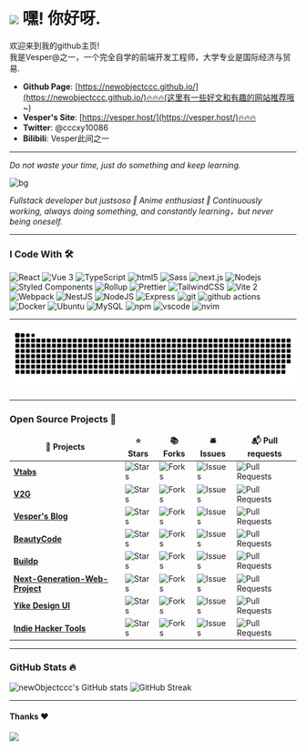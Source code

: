<h1><img src="https://emojis.slackmojis.com/emojis/images/1531849430/4246/blob-sunglasses.gif?1531849430" width="30"/> 嘿! 你好呀.</h1>

<p>欢迎来到我的github主页! </br> 我是Vesper@之一，一个完全自学的前端开发工程师，大学专业是国际经济与贸易. </p>

- **Github Page**: [https://newobjectccc.github.io/](https://newobjectccc.github.io/)🔥🔥🔥(这里有一些好文和有趣的网站推荐哦~)
- **Vesper's Site**: [https://vesper.host/](https://vesper.host/)🔥🔥🔥
- **Twitter**: @cccxy10086
- **Bilibili**: Vesper此间之一

-----------------------------------------------------------------------

*Do not waste your time, just do something and keep learning.*

![bg](https://pbs.twimg.com/profile_banners/750599636772061184/1700839325/1080x360)

*Fullstack developer but justsoso ‖ Anime enthusiast ‖ Continuously working, always doing something, and constantly learning，but never being oneself.*

-----------------------------------------------------------------------

### I Code With 🛠️

<span>
  <img alt="React" src="https://img.shields.io/badge/-React-45b8d8?style=flat-square&logo=react&logoColor=white" />
  <img alt="Vue 3" src="https://img.shields.io/badge/-Vue-5BA17F?style=flat-square&logo=vue.js&logoColor=white" /> 
  <img alt="TypeScript" src="https://img.shields.io/badge/-TypeScript-007ACC?style=flat-square&logo=typescript&logoColor=white" />
  <img alt="html5" src="https://img.shields.io/badge/-HTML5-E34F26?style=flat-square&logo=html5&logoColor=white" />
  <img alt="Sass" src="https://img.shields.io/badge/-Sass-CC6699?style=flat-square&logo=sass&logoColor=white" />
  <img alt="next.js" src="https://img.shields.io/badge/-Next.js-000000?style=flat-square&logo=next.js&logoColor=white" />
  <img alt="Nodejs" src="https://img.shields.io/badge/-Nodejs-43853d?style=flat-square&logo=Node.js&logoColor=white" />
  <img alt="Styled Components" src="https://img.shields.io/badge/-Styled_Components-db7092?style=flat-square&logo=styled-components&logoColor=white" />
  <img alt="Rollup" src="https://img.shields.io/badge/-Rollup-EC4A3F?style=flat-square&logo=rollup.js&logoColor=white" />
  <img alt="Prettier" src="https://img.shields.io/badge/-Prettier-F7B93E?style=flat-square&logo=prettier&logoColor=white" />
  <img alt="TailwindCSS" src="https://img.shields.io/badge/-tailwindcss-50B3D0?style=flat-square&logo=tailwindcss&logoColor=white" />
  <img alt="Vite 2" src="https://img.shields.io/badge/-Vite-81A3F9?style=flat-square&logo=vite&logoColor=white" />
  <img alt="Webpack" src="https://img.shields.io/badge/-Webpack-8DD6F9?style=flat-square&logo=webpack&logoColor=white" />
  <img alt="NestJS" src="https://img.shields.io/badge/-NestJS-ea2845?style=flat-square&logo=nestjs&logoColor=white" />
  <img alt="NodeJS" src="https://img.shields.io/badge/-NodeJS-43853d?style=flat-square&logo=Node.js&logoColor=white" />
  <img alt="Express" src="https://img.shields.io/badge/-express-13aa52?style=flat-square&logo=express&logoColor=white" />
  <img alt="git" src="https://img.shields.io/badge/-Git-F05032?style=flat-square&logo=git&logoColor=white" />
  <img alt="github actions" src="https://img.shields.io/badge/-Github_Actions-2088FF?style=flat-square&logo=github-actions&logoColor=white" />
  <img alt="Docker" src="https://img.shields.io/badge/-Docker-46a2f1?style=flat-square&logo=docker&logoColor=white" />
  <img alt="Ubuntu" src="https://img.shields.io/badge/-Ubuntu-DB652A?style=flat-square&logo=ubuntu&logoColor=white" />
  <img alt="MySQL" src="https://img.shields.io/badge/MySQL-%2300f.svg?logo=mysql&amp;logoColor=white">
  <img alt="npm" src="https://img.shields.io/badge/-NPM-CB3837?style=flat-square&logo=npm&logoColor=white" />
  <img alt="vscode" src="https://img.shields.io/badge/Visual%20Studio%20Code-blue?style=flat-square&logo=visual-studio-code&logoColor=ffffff" />
  <img alt="nvim" src="https://img.shields.io/badge/NeoVim-649047?style=flat-square&logo=neovim&logoColor=ffffff" />
</span>

-----------------------------------------------------------------------

<picture>
  <source media="(prefers-color-scheme: dark)" srcset="https://raw.githubusercontent.com/newObjectccc/newObjectccc/output/github-contribution-grid-snake-dark.svg">
  <source media="(prefers-color-scheme: light)" srcset="https://raw.githubusercontent.com/newObjectccc/newObjectccc/output/github-contribution-grid-snake.svg">
  <img alt="github contribution grid snake animation" src="https://raw.githubusercontent.com/newObjectccc/newObjectccc/output/github-contribution-grid-snake.svg">
</picture>

-----------------------------------------------------------------------

<h3>Open Source Projects 🎁</h3>
<table>
  <thead align="center">
    <tr border: none;>
      <td><b>🎁 Projects</b></td>
      <td><b>⭐ Stars</b></td>
      <td><b>📚 Forks</b></td>
      <td><b>🛎 Issues</b></td>
      <td><b>📬 Pull requests</b></td>
    </tr>
  </thead>
  <tbody>
    <tr>
      <td><a href="https://github.com/newObjectccc/vtabs"><b>Vtabs</b></a></td>
      <td><img alt="Stars" src="https://img.shields.io/github/stars/newObjectccc/vtabs?style=flat-square&labelColor=343b41"/></td>
      <td><img alt="Forks" src="https://img.shields.io/github/forks/newObjectccc/vtabs?style=flat-square&labelColor=343b41"/></td>
      <td><img alt="Issues" src="https://img.shields.io/github/issues/newObjectccc/vtabs?style=flat-square&labelColor=343b41"/></td>
      <td><img alt="Pull Requests" src="https://img.shields.io/github/issues-pr/newObjectccc/vtabs?style=flat-square&labelColor=343b41"/></td>
    </tr>
    <tr>
      <td><a href="https://github.com/newObjectccc/video_to_gif"><b>V2G</b></a></td>
      <td><img alt="Stars" src="https://img.shields.io/github/stars/newObjectccc/video_to_gif?style=flat-square&labelColor=343b41"/></td>
      <td><img alt="Forks" src="https://img.shields.io/github/forks/newObjectccc/video_to_gif?style=flat-square&labelColor=343b41"/></td>
      <td><img alt="Issues" src="https://img.shields.io/github/issues/newObjectccc/video_to_gif?style=flat-square&labelColor=343b41"/></td>
      <td><img alt="Pull Requests" src="https://img.shields.io/github/issues-pr/newObjectccc/video_to_gif?style=flat-square&labelColor=343b41"/></td>
    </tr>
    <tr>
      <td><a href="https://github.com/newObjectccc/newObjectccc.github.io"><b>Vesper's Blog</b></a></td>
      <td><img alt="Stars" src="https://img.shields.io/github/stars/newObjectccc/newObjectccc.github.io?style=flat-square&labelColor=343b41"/></td>
      <td><img alt="Forks" src="https://img.shields.io/github/forks/newObjectccc/newObjectccc.github.io?style=flat-square&labelColor=343b41"/></td>
      <td><img alt="Issues" src="https://img.shields.io/github/issues/newObjectccc/newObjectccc.github.io?style=flat-square&labelColor=343b41"/></td>
      <td><img alt="Pull Requests" src="https://img.shields.io/github/issues-pr/newObjectccc/newObjectccc.github.io?style=flat-square&labelColor=343b41"/></td>
    </tr>
    <tr>
      <td><a href="https://github.com/newObjectccc/beautyCode"><b>BeautyCode</b></a></td>
      <td><img alt="Stars" src="https://img.shields.io/github/stars/newObjectccc/beautyCode?style=flat-square&labelColor=343b41"/></td>
      <td><img alt="Forks" src="https://img.shields.io/github/forks/newObjectccc/beautyCode?style=flat-square&labelColor=343b41"/></td>
      <td><img alt="Issues" src="https://img.shields.io/github/issues/newObjectccc/beautyCode?style=flat-square&labelColor=343b41"/></td>
      <td><img alt="Pull Requests" src="https://img.shields.io/github/issues-pr/newObjectccc/beautyCode?style=flat-square&labelColor=343b41"/></td>
    </tr>
    <tr>
      <td><a href="https://github.com/newObjectccc/bup"><b>Buildp</b></a></td>
      <td><img alt="Stars" src="https://img.shields.io/github/stars/newObjectccc/bup?style=flat-square&labelColor=343b41"/></td>
      <td><img alt="Forks" src="https://img.shields.io/github/forks/newObjectccc/bup?style=flat-square&labelColor=343b41"/></td>
      <td><img alt="Issues" src="https://img.shields.io/github/issues/newObjectccc/bup?style=flat-square&labelColor=343b41"/></td>
      <td><img alt="Pull Requests" src="https://img.shields.io/github/issues-pr/newObjectccc/bup?style=flat-square&labelColor=343b41"/></td>
    </tr>
    <tr>
      <td><a href="https://github.com/newObjectccc/NGWP"><b>Next-Generation-Web-Project</b></a></td>
      <td><img alt="Stars" src="https://img.shields.io/github/stars/newObjectccc/NGWP?style=flat-square&labelColor=343b41"/></td>
      <td><img alt="Forks" src="https://img.shields.io/github/forks/newObjectccc/NGWP?style=flat-square&labelColor=343b41"/></td>
      <td><img alt="Issues" src="https://img.shields.io/github/issues/newObjectccc/NGWP?style=flat-square&labelColor=343b41"/></td>
      <td><img alt="Pull Requests" src="https://img.shields.io/github/issues-pr/newObjectccc/NGWP?style=flat-square&labelColor=343b41"/></td>
    </tr>
    <tr>
      <td><a href="https://github.com/ecaps1038/yike-design-dev"><b>Yike Design UI</b></a></td>
      <td><img alt="Stars" src="https://img.shields.io/github/stars/ecaps1038/yike-design-dev?style=flat-square&labelColor=343b41"/></td>
      <td><img alt="Forks" src="https://img.shields.io/github/forks/ecaps1038/yike-design-dev?style=flat-square&labelColor=343b41"/></td>
      <td><img alt="Issues" src="https://img.shields.io/github/issues/ecaps1038/yike-design-dev?style=flat-square&labelColor=343b41"/></td>
      <td><img alt="Pull Requests" src="https://img.shields.io/github/issues-pr/ecaps1038/yike-design-dev?style=flat-square&labelColor=343b41"/></td>
    </tr>
    <tr>
      <td><a href="https://github.com/weijunext/indie-hacker-tools"><b>Indie Hacker Tools</b></a></td>
      <td><img alt="Stars" src="https://img.shields.io/github/stars/weijunext/indie-hacker-tools?style=flat-square&labelColor=343b41"/></td>
      <td><img alt="Forks" src="https://img.shields.io/github/forks/weijunext/indie-hacker-tools?style=flat-square&labelColor=343b41"/></td>
      <td><img alt="Issues" src="https://img.shields.io/github/issues/weijunext/indie-hacker-tools?style=flat-square&labelColor=343b41"/></td>
      <td><img alt="Pull Requests" src="https://img.shields.io/github/issues-pr/weijunext/indie-hacker-tools?style=flat-square&labelColor=343b41"/></td>
    </tr>
  </tbody>
</table>

-----------------------------------------------------------------------

### GitHub Stats 🔥

![newObjectccc's GitHub stats](https://github-readme-stats.vercel.app/api?username=newObjectccc&show_icons=true&theme=radical&layout=compact&card_width=410)
![GitHub Streak](https://github-readme-streak-stats.herokuapp.com/?user=newObjectccc&theme=radical&layout=compact&card_width=400)

-----------------------------------------------------------------------

#### Thanks :heart:

<img src="https://profile-counter.glitch.me/newObjectccc/count.svg">  
